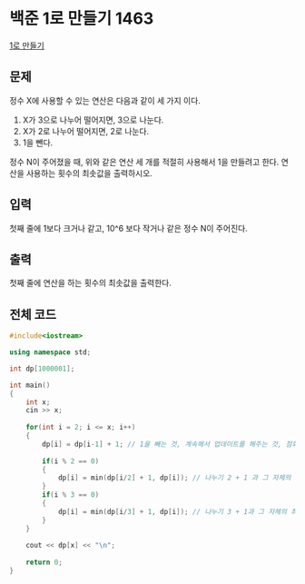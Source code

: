 # 백준 1로 만들기 1463

[1로 만들기](https://www.acmicpc.net/problem/1463)

## 문제
정수 X에 사용할 수 있는 연산은 다음과 같이 세 가지 이다.

  1. X가 3으로 나누어 떨어지면, 3으로 나눈다.
  2. X가 2로 나누어 떨어지면, 2로 나눈다.
  3. 1을 뺀다.

정수 N이 주어졌을 때, 위와 같은 연산 세 개를 적절히 사용해서 1을 만들려고 한다. 연산을 사용하는 횟수의 최솟값을 출력하시오.

## 입력
첫째 줄에 1보다 크거나 같고, 10^6 보다 작거나 같은 정수 N이 주어진다.

## 출력
첫째 줄에 연산을 하는 횟수의 최솟값을 출력한다.

## 전체 코드


```c++
#include<iostream>

using namespace std;

int dp[1000001];

int main()
{
	int x;
	cin >> x;
	
	for(int i = 2; i <= x; i++)
	{
		dp[i] = dp[i-1] + 1; // 1을 빼는 것, 계속해서 업데이트를 해주는 것, 점화식 시작(여기가 중요) 
		
		if(i % 2 == 0)
		{
			dp[i] = min(dp[i/2] + 1, dp[i]); // 나누기 2 + 1 과 그 자체의 최소값, 최소가 있으면 그 값으로 간다. 
		}
		if(i % 3 == 0)
		{
			dp[i] = min(dp[i/3] + 1, dp[i]); // 나누기 3 + 1과 그 자체의 최소값 비교 
		}
	}
	
	cout << dp[x] << "\n";
	
	return 0;
}


```
